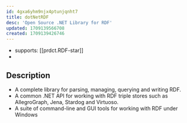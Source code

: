 ```yaml
---
id: 4gxa6yhm9njx4ptunjqnht7
title: dotNetRDF
desc: 'Open Source .NET Library for RDF'
updated: 1709139566708
created: 1709139426746
---
```


- supports: [[prdct.RDF-star]]
- 

## Description

- A complete library for parsing, managing, querying and writing RDF.
- A common .NET API for working with RDF triple stores such as AllegroGraph, Jena, Stardog and Virtuoso.
- A suite of command-line and GUI tools for working with RDF under Windows